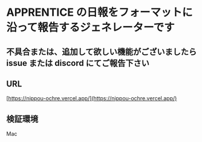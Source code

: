 # APPRENTICE の日報をフォーマットに沿って報告するジェネレーターです

## 不具合または、追加して欲しい機能がございましたら issue または discord にてご報告下さい

## URL

[https://nippou-ochre.vercel.app/](https://nippou-ochre.vercel.app/)

## 検証環境

Mac
